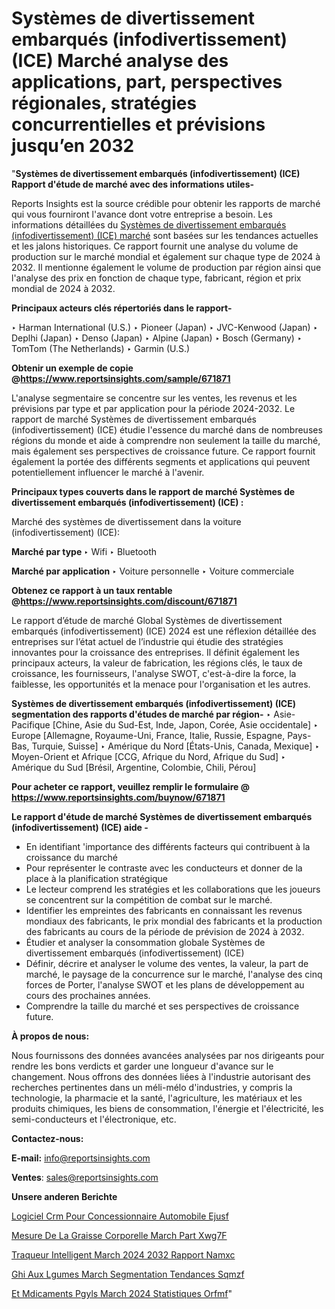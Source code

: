 # Systèmes de divertissement embarqués (infodivertissement) (ICE) Marché analyse des applications, part, perspectives régionales, stratégies concurrentielles et prévisions jusqu’en 2032

"<strong>Systèmes de divertissement embarqués (infodivertissement) (ICE) Rapport d'étude de marché avec des informations utiles-</strong>

Reports Insights est la source crédible pour obtenir les rapports de marché qui vous fourniront l'avance dont votre entreprise a besoin. Les informations détaillées du <a href=https://www.reportsinsights.com/sample/671871>Systèmes de divertissement embarqués (infodivertissement) (ICE) marché</a> sont basées sur les tendances actuelles et les jalons historiques. Ce rapport fournit une analyse du volume de production sur le marché mondial et également sur chaque type de 2024 à 2032. Il mentionne également le volume de production par région ainsi que l'analyse des prix en fonction de chaque type, fabricant, région et prix mondial de 2024 à 2032.

<b>Principaux acteurs clés répertoriés dans le rapport-</b>

‣ Harman International (U.S.)
‣ Pioneer (Japan)
‣ JVC-Kenwood (Japan)
‣ Deplhi (Japan)
‣ Denso (Japan)
‣ Alpine (Japan)
‣ Bosch (Germany)
‣ TomTom (The Netherlands)
‣ Garmin (U.S.)

<strong><b>Obtenir un exemple de copie @</b></strong><a href=https://www.reportsinsights.com/sample/671871><strong><b>https://www.reportsinsights.com/sample/671871</b></strong></a>

L'analyse segmentaire se concentre sur les ventes, les revenus et les prévisions par type et par application pour la période 2024-2032. Le rapport de marché Systèmes de divertissement embarqués (infodivertissement) (ICE) étudie l'essence du marché dans de nombreuses régions du monde et aide à comprendre non seulement la taille du marché, mais également ses perspectives de croissance future. Ce rapport fournit également la portée des différents segments et applications qui peuvent potentiellement influencer le marché à l'avenir.

<strong>Principaux types couverts dans le rapport de marché Systèmes de divertissement embarqués (infodivertissement) (ICE) :</strong>

Marché des systèmes de divertissement dans la voiture (infodivertissement) (ICE):

<strong>Marché par type </strong>
‣ Wifi
‣ Bluetooth

<strong>Marché par application </strong>
‣ Voiture personnelle
‣ Voiture commerciale

<strong><b>Obtenez ce rapport à un taux rentable @</b></strong><a href=https://www.reportsinsights.com/discount/671871><strong><b>https://www.reportsinsights.com/discount/671871</b></strong></a>

Le rapport d’étude de marché Global Systèmes de divertissement embarqués (infodivertissement) (ICE) 2024 est une réflexion détaillée des entreprises sur l’état actuel de l’industrie qui étudie des stratégies innovantes pour la croissance des entreprises. Il définit également les principaux acteurs, la valeur de fabrication, les régions clés, le taux de croissance, les fournisseurs, l'analyse SWOT, c'est-à-dire la force, la faiblesse, les opportunités et la menace pour l'organisation et les autres.

<strong>Systèmes de divertissement embarqués (infodivertissement) (ICE) segmentation des rapports d'études de marché par région-</strong>
‣ Asie-Pacifique [Chine, Asie du Sud-Est, Inde, Japon, Corée, Asie occidentale]
‣ Europe [Allemagne, Royaume-Uni, France, Italie, Russie, Espagne, Pays-Bas, Turquie, Suisse]
‣ Amérique du Nord [États-Unis, Canada, Mexique]
‣ Moyen-Orient et Afrique [CCG, Afrique du Nord, Afrique du Sud]
‣ Amérique du Sud [Brésil, Argentine, Colombie, Chili, Pérou]

<strong>Pour acheter ce rapport, veuillez remplir le formulaire @   <a href=https://www.reportsinsights.com/buynow/671871>https://www.reportsinsights.com/buynow/671871</a></strong>

<strong>Le rapport d'étude de marché Systèmes de divertissement embarqués (infodivertissement) (ICE) aide -</strong>
<ul>
  <li>En identifiant 'importance des différents facteurs qui contribuent à la croissance du marché</li>
  <li>Pour représenter le contraste avec les conducteurs et donner de la place à la planification stratégique</li>
  <li>Le lecteur comprend les stratégies et les collaborations que les joueurs se concentrent sur la compétition de combat sur le marché.</li>
  <li>Identifier les empreintes des fabricants en connaissant les revenus mondiaux des fabricants, le prix mondial des fabricants et la production des fabricants au cours de la période de prévision de 2024 à 2032.</li>
  <li>Étudier et analyser la consommation globale Systèmes de divertissement embarqués (infodivertissement) (ICE)</li>
  <li>Définir, décrire et analyser le volume des ventes, la valeur, la part de marché, le paysage de la concurrence sur le marché, l'analyse des cinq forces de Porter, l'analyse SWOT et les plans de développement au cours des prochaines années.</li>
  <li>Comprendre la taille du marché et ses perspectives de croissance future.</li>
</ul>
<strong>À propos de nous:</strong>

Nous fournissons des données avancées analysées par nos dirigeants pour rendre les bons verdicts et garder une longueur d'avance sur le changement. Nous offrons des données liées à l'industrie autorisant des recherches pertinentes dans un méli-mélo d'industries, y compris la technologie, la pharmacie et la santé, l'agriculture, les matériaux et les produits chimiques, les biens de consommation, l'énergie et l'électricité, les semi-conducteurs et l'électronique, etc.

<strong>Contactez-nous:</strong>

<strong>E-mail:</strong> <a href=mailto:info@reportsinsights.com>info@reportsinsights.com</a>

<strong>Ventes</strong>: <a href=mailto:sales@reportsinsights.com>sales@reportsinsights.com</a>

<strong>Unsere anderen Berichte</strong>

<a href=https://www.linkedin.com/pulse/logiciel-crm-pour-concessionnaire-automobile-ejusf/>Logiciel Crm Pour Concessionnaire Automobile Ejusf</a>

<a href=https://www.linkedin.com/pulse/mesure-de-la-graisse-corporelle-march%C3%A9-part-xwg7f/>Mesure De La Graisse Corporelle March Part Xwg7F</a>

<a href=https://www.linkedin.com/pulse/traqueur-intelligent-march%C3%A9-2024-2032-rapport-namxc/>Traqueur Intelligent March 2024 2032 Rapport Namxc</a>

<a href=https://www.linkedin.com/pulse/ghi-aux-l%C3%A9gumes-march%C3%A9-segmentation-tendances-sqmzf/>Ghi Aux Lgumes March Segmentation Tendances Sqmzf</a>

<a href=https://www.linkedin.com/pulse/et-m%C3%A9dicaments-p%C3%A9gyl%C3%A9s-march%C3%A9-2024-statistiques-orfmf/>Et Mdicaments Pgyls March 2024 Statistiques Orfmf</a>"
